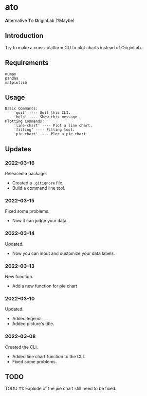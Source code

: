 
# ato

**A**lternative **T**o **O**riginLab (?Maybe)

## Introduction

Try to make a cross-platform CLI to plot charts instead of OriginLab.

## Requirements

```
numpy
pandas
matplotlib
```

## Usage

```
Basic Commands:
    'quit' ---- Quit this CLI.
    'help' ---- Show this message.
Plotting Commands:
    'line-chart' ---- Plot a line chart.
    'fitting' ---- Fitting tool.
    'pie-chart' ---- Plot a pie chart.
```

## Updates

### 2022-03-16

Released a package.

- Created a `.gitignore` file.
- Build a command line tool.

### 2022-03-15

Fixed some problems.

- Now it can judge your data.

### 2022-03-14

Updated.

- Now you can input and customize your data labels.

### 2022-03-13

New function.

- Add a new function for pie chart

### 2022-03-10

Updated.

- Added legend.
- Added picture's title.

### 2022-03-08

Created the CLI.

- Added line chart function to the CLI.
- Fixed some problems.

## TODO

TODO #1: Explode of the pie chart still need to be fixed.
